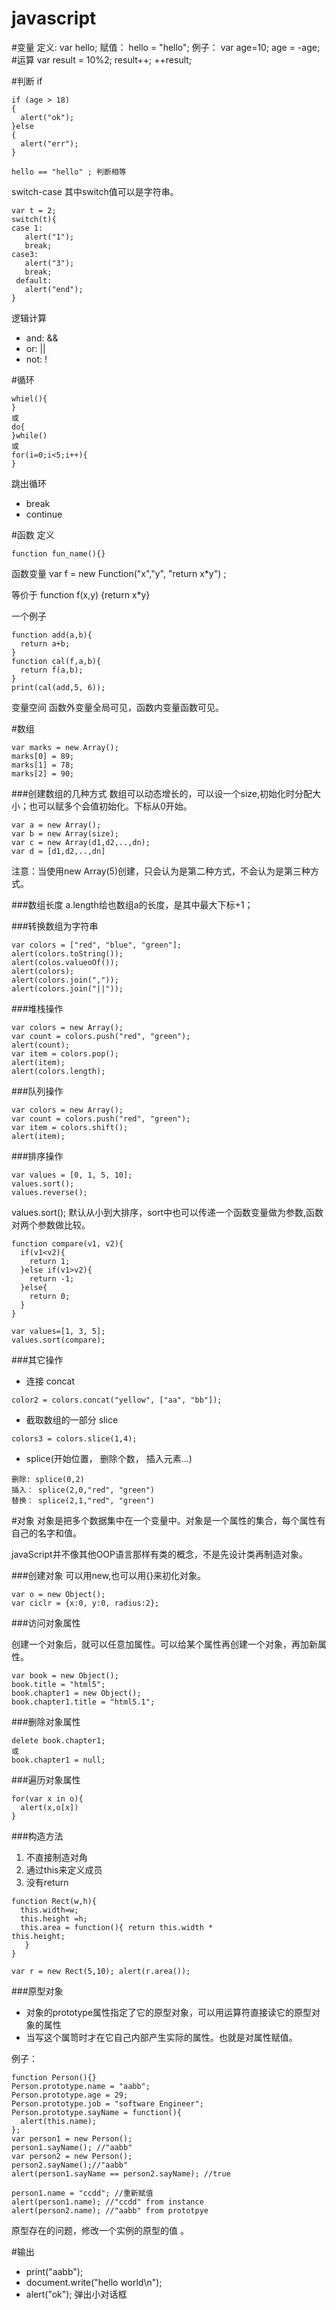 javascript
=====================
#变量
定义: var hello; 
赋值： hello = "hello";
例子： var age=10; age = -age;
#运算
var result = 10%2;
result++;
++result;

#判断
if
```
if (age > 18)
{
  alert("ok");
}else
{
  alert("err");
}

hello == "hello" ; 判断相等
```
switch-case   其中switch值可以是字符串。

```
var t = 2;
switch(t){
case 1:
   alert("1");
   break;
case3:
   alert("3");
   break;
 default:
   alert("end");
}
```
逻辑计算

- and: &&
- or: ||
- not: !

#循环
```
whiel(){
}
或
do{
}while()
或
for(i=0;i<5;i++){
}
```
跳出循环

- break
- continue

#函数
定义

```
function fun_name(){}
```
函数变量
var f = new Function("x","y", "return x*y") ;

等价于
function f(x,y) {return x*y}

一个例子

```
function add(a,b){
  return a+b;
}
function cal(f,a,b){
  return f(a,b);
}
print(cal(add,5, 6));
```

变量空间
函数外变量全局可见，函数内变量函数可见。

#数组
```
var marks = new Array();
marks[0] = 89;
marks[1] = 78;
marks[2] = 90;
```
###创建数组的几种方式
数组可以动态增长的，可以设一个size,初始化时分配大小；也可以赋多个会值初始化。下标从0开始。

```
var a = new Array();
var b = new Array(size);
var c = new Array(d1,d2,..,dn);
var d = [d1,d2,..,dn]
```
注意：当使用new Array(5)创建，只会认为是第二种方式，不会认为是第三种方式。

###数组长度
a.length给也数组a的长度，是其中最大下标+1；

###转换数组为字符串
```
var colors = ["red", "blue", "green"];
alert(colors.toString());
alert(colos.valueoOf());
alert(colors);
alert(colors.join(","));
alert(colors.join("||"));
```
###堆栈操作
```
var colors = new Array();
var count = colors.push("red", "green");
alert(count);
var item = colors.pop();
alert(item);
alert(colors.length);
```

###队列操作
```
var colors = new Array();
var count = colors.push("red", "green");
var item = colors.shift();
alert(item);
```
###排序操作
```
var values = [0, 1, 5, 10];
values.sort();  
values.reverse();
```
values.sort(); 默认从小到大排序，sort中也可以传递一个函数变量做为参数,函数对两个参数做比较。

```
function compare(v1, v2){
  if(v1<v2){
    return 1;
  }else if(v1>v2){
    return -1;
  }else{
    return 0;
  }
}

var values=[1, 3, 5];
values.sort(compare);
```

###其它操作
- 连接 concat

```
color2 = colors.concat("yellow", ["aa", "bb"]);
```

- 截取数组的一部分 slice

```
colors3 = colors.slice(1,4);
```
- splice(开始位置， 删除个数， 插入元素...)

```
删除: splice(0,2)
插入： splice(2,0,"red", "green")
替换： splice(2,1,"red", "green")
```

#对象
对象是把多个数据集中在一个变量中。对象是一个属性的集合，每个属性有自己的名字和值。

javaScript并不像其他OOP语言那样有类的概念，不是先设计类再制造对象。

###创建对象
可以用new,也可以用{}来初化对象。

```
var o = new Object();
var ciclr = {x:0, y:0, radius:2};
```

###访问对象属性

创建一个对象后，就可以任意加属性。可以给某个属性再创建一个对象，再加新属性。

```
var book = new Object();
book.title = "html5";
book.chapter1 = new Object();
book.chapter1.title = "html5.1";
```
###删除对象属性

```
delete book.chapter1;
或
book.chapter1 = null;
```
###遍历对象属性
```
for(var x in o){
  alert(x,o[x])
}
```

###构造方法
1. 不直接制造对角
2. 通过this来定义成员
3. 没有return

```
function Rect(w,h){
  this.width=w;
  this.height =h;
  this.area = function(){ return this.width *              this.height;
   }
}

var r = new Rect(5,10); alert(r.area());
```

###原型对象
- 对象的prototype属性指定了它的原型对象，可以用运算符直接读它的原型对象的属性
- 当写这个属笥时才在它自己内部产生实际的属性。也就是对属性赋值。

例子：

```
function Person(){}
Person.prototype.name = "aabb";
Person.prototype.age = 29;
Person.prototype.job = "software Engineer";
Person.prototype.sayName = function(){
  alert(this.name);
};
var person1 = new Person();
person1.sayName(); //"aabb"
var person2 = new Person();
person2.sayName();//"aabb"
alert(person1.sayName == person2.sayName); //true

person1.name = "ccdd"; //重新赋值
alert(person1.name); //"ccdd" from instance
alert(person2.name); //"aabb" from prototpye

```
原型存在的问题，修改一个实例的原型的值 。


#输出

- print("aabb");
- document.write("hello world\n");
- alert("ok"); 弹出小对话框


